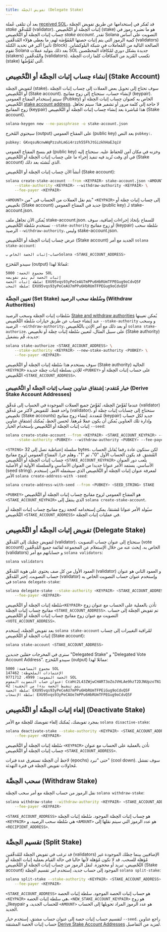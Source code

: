 ```yaml
---
title: تفويض الحِصَّة (Delegate Stake)
---
```


بعد أن تتلقى عُملة [received SOL](transfer-tokens.md)، قد تُفكر في إستخدامها عن طريق تفويض الحِصَّة _stake_ للمُدقّق (validator). إثبات الحِصَّة أو التَّحْصِيص (stake) هو ما نعتبره رموز في حِساب إثبات الحِصَّة أو التَّحْصِيص _stake account_. تقدر Solana التصويت على أساس كمية الرموز التي يتم إثبات حصتها المُفَوَّضَة لهم، ما يعطي هؤلاء المُدقّقين (validators) تأثيرا أكبر في تحديد الكتلة (block) الصالحة التالية من المُعاملات في شبكة البلوكشاين. تقوم Solana بعد ذلك بتوليد عملات SOL جديدة بشكل دوري لمُكافأة المحصِّصين (stakers) والمُدقّقين (validators). تكسب المُزيد من المكافآت كلما زادت الحِصَّة (stake) التي تُفَوِّضُها.

## إنشاء حِساب إثبات الحِصَّة أو التَّحْصِيص (Stake Account)

لتفويض الحِصَّة (stake)، سوف تحتاج إلى تحويل بعض العملات إلى حِساب إثبات الحِصَّة أو التَّحْصِيص (Stake account). لإنشاء حساب، ستحتاج إلى زوج مفاتيح (keypair). سيتم إستخدام المفتاح العمومي (Pubkey) الخاص به كعنوان حِساب إثبات الحِصَّة أو التَّحْصِيص [stake account address](../staking/stake-accounts.md#account-address). لا حاجة إلى كلمة مرور أو تشفير هنا؛ سيتم تجاهل زوج المفاتيح (keypair) هذا مُباشرة بعد إنشاء حِساب إثبات الحِصَّة أو التَّحْصِيص (Stake account).

```bash
solana-keygen new --no-passphrase -o stake-account.json
```

سيحتوي المُخرج (output) على المفتاح العمومي (public key) بعد النص `pubkey:`.

```text
pubkey: GKvqsuNcnwWqPzzuhLmGi4rzzh55FhJtGizkhHaEJqiV
```

قم بنسخ المفتاح العمومي (public key) وخزنه في مكان آمن للحفاظ عليه. ستحتاج إليه في أي وقت تُريد فيه تنفيذ إجراء ما على حِساب إثبات الحِصَّة أو التَّحْصِيص (Stake account) الذي تُنشئه بعد ذلك.

أنشأ الآن حِساب إثبات الحِصَّة أو التَّحْصِيص (Stake account):

```bash
solana create-stake-account --from <KEYPAIR> stake-account.json <AMOUNT> \
    --stake-authority <KEYPAIR> --withdraw-authority <KEYPAIR> \
    --fee-payer <KEYPAIR>
```

`<AMOUNT>` يتم نقل العملات من الحساب في "من" `<KEYPAIR>` إلى حِساب إثبات حِصَّة أو تحْصِيص (Stake account) جديد في المفتاح العمومي (public key) لـ stake-account.json.

يُمكن الآن تجاهل ملف stake-account.json. للسماح بإتخاذ إجراءات إضافية، سوف تستخدم سُلطة التَّحْصِيص `--stake-authority` أو زوج مفاتيح (keypair) سُلطة سحب الرصيد `--withdraw-authority`، وليس stake-account.json.

عرض حِساب إثبات الحِصَّة أو التَّحْصِيص (Stake account) الجديد مع أمر `solana stake-account`:

```bash
حساب-إثبات الحصة الخاص بSolana <STAKE_ACCOUNT_ADDRESS>
```

سيبدو المُخرَج (output) مُماثلا لهذا:

```text
مجموع الحصة: 5000 SOL
إثبات الحصة لم يتم تفويضه
سلطة إثبات الحصة: EXU95vqs93yPeCeAU7mPPu6HbRUmTFPEGug9oCdvQ5F
سلطة السحب: EXU95vqs93yPeCeAU7mPPu6HbRUmTFPEGug9oCdvQ5F
```

### تعيين الحِصَّة (Set Stake) وسُلطة سحب الرصيد (Withdraw Authorities)

سُلطات إثبات الحِصَّة وسحب الرصيد [Stake and withdraw authorities](../staking/stake-accounts.md#understanding-account-authorities) يُمكن تعيينها عند إنشاء حساب عن طريق خيارات سُلطة التَّحْصِيص `--stake-authority` و وسحب الرصيد `--withdraw-authority`، أو بعد ذلك مع أمر الإذن بالتَّحْصِيص `solana stake-authorize`. على سبيل المثال، لتعيين سُلطة إثبات حِصَّة أو تحْصِيص (Stake authority) جديدة، قُم بتشغيل:

```bash
solana stake-authorize <STAKE_ACCOUNT_ADDRESS> \
    --stake-authority <KEYPAIR> --new-stake-authority <PUBKEY> \
    --fee-payer <KEYPAIR>
```

سوف يستخدم هذا سُلطة إثبات الحِصَّة أو التَّحْصِيص (Stake authority) الحالية `<KEYPAIR>` للإذن بسلطة إثبات حِصَّة جديدة `<PUBKEY>` على حساب إثبات الحِصَّة أو التَّحْصِيص `<STAKE_ACCOUNT_ADDRESS>`.

### خيار مُتقدم: إشتقاق عناوين حِساب إثبات الحِصَّة أو التَّحْصِيص (Derive Stake Account Addresses)

عندما تُفَوِّضُ الحِصَّة، تُفَوِّضُ جميع العملات الموجودة في الحساب إلى مُدقّق (validator) واحد فقط. للتفويض لأكثر من مُدقّق (validator)، ستحتاج إلى حِسابات إثبات حِصَّة أو تحْصِيص (Stake accounts) مُتعددة. إنشاء زوج مفاتيح (keypair) جديد لكل حساب وإدارة تلك العناوين يُمكن أن يكون عملا مُرهقا. لحسن الحظ، يُمكنك إشتقاق عناوين إثبات إثبات الحِصَّة أو التَّحْصِيص بإستخدام الخيار `--seed`:

```bash
solana create-stake-account --from <KEYPAIR> <STAKE_ACCOUNT_KEYPAIR> --seed <STRING> <AMOUNT> \
    --stake-authority <PUBKEY> --withdraw-authority <PUBKEY> --fee-payer <KEYPAIR>
```

`<STRING>` سلسلة إعتباطية تصل إلى 32 bytes، لكن ستكون عادة رقما يُقابل الحساب المُشتق. قد يكون الحساب الأول "0"، ثم "1"، وهلم جرا. المفتاح العمومي لزوج مفاتيح حِساب إثبات الحِصَّة أو التَّحْصِيص `<STAKE_ACCOUNT_KEYPAIR>` يلعب دور العنوان الأساسي. يستمد الأمر عنوانا جديدا من العنوان الأساسي والسلسلة الأولية أو الأصلية (seed string). لمعرفة عنوان إثبات الحِصَّة أو التَّحْصِيص الذي سيشمله الأمر، إستخدم الأمر `solana create-address-with -seed`:

```bash
solana create-address-with-seed --from <PUBKEY> <SEED_STRING> STAKE
```

`<PUBKEY>` هو المفتاح العمومي لزوج مفاتيح حِساب إثبات الحِصَّة أو التَّحْصِيص `<STAKE_ACCOUNT_KEYPAIR>` الذي ينتقل إلى `solana create-stake-account`.

سيُولد الأمر عنوانا مُشتقا، يمكن إستخدامه كحجة زوج مفاتيح حِساب إثبات الحِصَّة أو التَّحْصِيص `<STAKE_ACCOUNT_ADDRESS>` في عمليات إثبات الحِصَّة.

## تفويض إثبات الحِصَّة أو التَّحْصِيص (Delegate Stake)

لتفويض حِصَّتك إلى المُدقّق (validator)، ستحتاج إلى عنوان حِساب التصويت (vote account) الخاص به. إبحث عنه من خلال الإستعلام عن المجموعة لقائمة جميع المُدقّقين (validators) و حساباتهم مع أمر `solana validators`:

```bash
solana validators
```

العمود الأول من كل صف يحتوي على هوية المُدقّق (validator) و العمود الثاني هو عنوان حساب التصويت. إختر المُدقّق (validator) وإستخدم عنوان حساب التصويت الخاص به في `solana delegate-stake`:

```bash
solana delegate-stake --stake-authority <KEYPAIR> <STAKE_ACCOUNT_ADDRESS> <VOTE_ACCOUNT_ADDRESS> \
    --fee-payer <KEYPAIR>
```

سُلطة إثبات الحِصَّة أو التَّحْصِيص`<KEYPAIR>` تأذن بالعملية على الحساب مع عنوان زوج مفاتيح حِساب إثبات الحِصَّة `<STAKE_ACCOUNT_ADDRESS>`. تم تفويض الحِصَّة إلى حساب التصويت مع عنوان زوج مفاتيح حِساب إثبات الحِصَّة أو التَّحْصِيص `<VOTE_ACCOUNT_ADDRESS>`.

بعد تفويض الحِصَّة، إستخدم `solana stake-account` لمُراقبة التغييرات إلى حِساب إثبات الحِصَّة أو التَّحْصِيص (Stake account):

```bash
solana stake-account <STAKE_ACCOUNT_ADDRESS>
```

سترى في المخرجات حقلين جديدين "Delegated Stake" و "Delegated Vote Account Address". سيبدو المُخرَج (output) مماثلا لهذا:

```text
مجموع المساهمة: 5000 SOL
الإعتمادات الملحوظة: 147462
الحصة المفوضة: 4999. 9771712 SOL
عنوان حساب التصويت المفوض: CcaHc2L43ZWjwCHART3oZoJVHLAe9hzT2DJNUpzoTN1
يتم تنشيط الحصة بدءا من الحقبة: 42
سلطة الحصة: EXU95vqs93yPeCeAU7mPPu6HbRUmTFPEiGug9oCdvQ5F
سلطة الإنسحاب: EXU95vqs93yPeCAUe7mPPu6HbRUmTFPEGug9oCdvQ5F
```

## إلغاء إثبات الحِصَّة أو التَّحْصِيص (Deactivate Stake)

بمجرد تفويضك، يُمكنك إلغاء تفويضك للحِصَّة مع الأمر `solana disactive-stake`:

```bash
solana deactivate-stake --stake-authority <KEYPAIR> <STAKE_ACCOUNT_ADDRESS> \
    --fee-payer <KEYPAIR>
```

سُلطة إثبات الحِصَّة أو التَّحْصِيص `<KEYPAIR>` تأذن بالعملية على الحساب مع عنوان حِساب إثبات الحِصَّة أو التَّحْصِيص `<STAKE_ACCOUNT_ADDRESS>`.

لاحظ أن الحِصَّة تستغرق عدة فترات (epochs) حتى "تبرد" (cool down). سوف تفشل مُحاولات تفويض الحِصَّة في فترة التهدئة.

## سحب الحِصَّة (Withdraw Stake)

نقل الرموز من حساب الحِصَّة مع أمر سحب الحِصَّة `solana withdraw-stake`:

```bash
solana withdraw-stake --withdraw-authority <KEYPAIR> <STAKE_ACCOUNT_ADDRESS> <RECIPIENT_ADDRESS> <AMOUNT> \
    --fee-payer <KEYPAIR>
```

`<STAKE_ACCOUNT_ADDRESS>` هو حِساب إثبات الحِصَّة الموجود. سُلطة إثبات الحِصَّة `<KEYPAIR>` هي سُلطة سحب الرصيد، و `<AMOUNT>` هو عدد الرموز التي سيتم نقلها إلى `<RECIPIENT_ADDRESS>`.

## تقسيم الحِصَّة (Split Stake)

قد ترغب في تفويض الحِصَّة للمُدقّقين (validators) الإضافيين بينما حِصَّك الموجودة غير مُؤهلة للسحب. قد لا تكون مُؤهلة لأنها حاليا في حالة القيام بعملية إثبات الحِصَّة أو التَّحْصِيص، تبريد أو محجوزة. لنقل الرموز من حِساب إثبات الحِصَّة أو التَّحْصِيص (Stake account) الموجود إلى حساب جديد، إستخدم أمر تقسيم الحِصَّة `solana split-stake`:

```bash
solana split-stake --stake-authority <KEYPAIR> <STAKE_ACCOUNT_ADDRESS> <NEW_STAKE_ACCOUNT_KEYPAIR> <AMOUNT> \
    --fee-payer <KEYPAIR>
```

`<STAKE_ACCOUNT_ADDRESS>` هو حساب إثبات الحصة الموجود. سلطة إثبات الحصة `<KEYPAIR>` هي سلطة إثبات الحصة، `<NEW_STAKE_ACCOUNT_KEYPAIR>` هو زوج الkeypair للحساب الجديد، و `<AMOUNT>` هو عدد الرموز المراد تحويلها إلى الحساب الجديد.

لتقسيم حساب إثبات حصة إلى عنوان حساب مشتق، إستخدم خيار `--seed`. راجع عناوين حساب إثبات الحصة المشتقة [Derive Stake Account Addresses](#advanced-derive-stake-account-addresses) لمزيد من التفاصيل.
